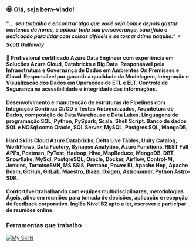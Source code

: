 ### :stuck_out_tongue_winking_eye: Olá, seja bem-vindo!

#### "<i>... seu trabalho é encontrar algo que você seja bom e depois gastar centenas de horas, e aplicar toda sua perseverança, sacrifício e dedicação para lidar com coisas difíceis e se tornar ótimo naquilo."  :star: Scott Galloway </i>

#### 🔭 Profissional certificado Azure Data Engineer com experiência em Soluções Azure Cloud, Databricks e Big Data. Responsável pela Infraestrutura e Governança de Dados em Ambientes On Premisses e Cloud. Responsável por garantir a qualidade da Modelagem, Integração e Visualização dos Dados em Operações de ETL e ELT. Controle de Segurança na acessibilidade e integridade das informações. 

#### Desenvolvimento e manutenção de estruturas de Pipelines com Integração Contínua CI/CD e Testes Automatizados, Arquitetura de Dados, composição de Data Warehouse e Data Lakes. Linguagens de programação SQL, Python, PySpark, Scala, Shell Script. Banco de dados SQL e NOSql como Oracle, SQL Server, MySQL, Postgres SQL, MongoDB, 

#### Hard Skills Cloud Azure Databricks, Delta Live Tables, Unity Catalog, WorkFlows, Data Factory, Synapse Analytics, Azure Functions, REST Full API's, Postman, PyTest, Hadoop, Hive, MapReduce, MongoDB, DBT, Snowflake, MySql, PostgreSQL, Oracle, Docker, Airflow, Control-M, Jenkins, TortoiseSVN, MS SSIS, Pentaho, Power BI, Apache Hop, Apache Beam, GitHub, GitLab, Maestro, Blaze, Oxigen, Astronomer, Python Astro-SDK.

#### Confortável trabalhando com equipes multidisciplinares, metodologias Ágeis, ativo em reuniões para tomada de decisões, aplicação e recepção de feedback corporativo. Inglês Nível B2 apto a ler, escrever e participar de reuniões online.
  
### Ferramentas que trabalho

[![My Skills](https://skillicons.dev/icons?i=vscode,gcp,azure,python,bash,docker,eclipse,mongodb,git,github,gitlab,jenkins,linux,mysql,postgres,powershell,maestro,blaze,oxigen&perline=20)](https://skillicons.dev)
